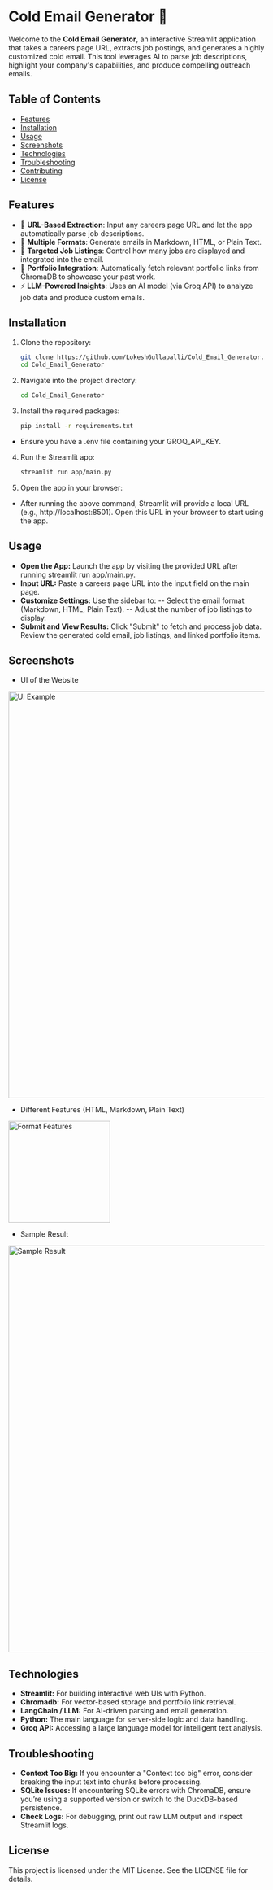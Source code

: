 # Cold Email Generator 📧

Welcome to the **Cold Email Generator**, an interactive Streamlit application that takes a careers page URL, extracts job postings, and generates a highly customized cold email. This tool leverages AI to parse job descriptions, highlight your company's capabilities, and produce compelling outreach emails.

## Table of Contents
- [Features](#features)
- [Installation](#installation)
- [Usage](#usage)
- [Screenshots](#screenshots)
- [Technologies](#technologies)
- [Troubleshooting](#troubleshooting)
- [Contributing](#contributing)
- [License](#license)

## Features
- 📜 **URL-Based Extraction**: Input any careers page URL and let the app automatically parse job descriptions.
- 📝 **Multiple Formats**: Generate emails in Markdown, HTML, or Plain Text.
- 🎯 **Targeted Job Listings**: Control how many jobs are displayed and integrated into the email.
- 🔗 **Portfolio Integration**: Automatically fetch relevant portfolio links from ChromaDB to showcase your past work.
- ⚡ **LLM-Powered Insights**: Uses an AI model (via Groq API) to analyze job data and produce custom emails.

## Installation

1. Clone the repository:
   ```bash
   git clone https://github.com/LokeshGullapalli/Cold_Email_Generator.git
   cd Cold_Email_Generator
   
2. Navigate into the project directory:
   ```bash
   cd Cold_Email_Generator
   
3. Install the required packages:
   ```bash
   pip install -r requirements.txt
- Ensure you have a .env file containing your GROQ_API_KEY.

4. Run the Streamlit app:
   ```bash
   streamlit run app/main.py

5. Open the app in your browser:

- After running the above command, Streamlit will provide a local URL (e.g., http://localhost:8501). Open this URL in your browser to start using the app.

## Usage
- **Open the App:** Launch the app by visiting the provided URL after running streamlit run app/main.py.
- **Input URL:** Paste a careers page URL into the input field on the main page.
- **Customize Settings:** Use the sidebar to:
-- Select the email format (Markdown, HTML, Plain Text).
-- Adjust the number of job listings to display.
- **Submit and View Results:** Click "Submit" to fetch and process job data. Review the generated cold email, job listings, and linked portfolio items.

## Screenshots
- UI of the Website
<img src="./app/UI.png" alt="UI Example" width="800"/>

- Different Features (HTML, Markdown, Plain Text)
<img src="./app/Email_format.png" alt="Format Features" width="200"/>

- Sample Result
<img src="./app/Sample_result.png" alt="Sample Result" width="800"/>

## Technologies
- **Streamlit:** For building interactive web UIs with Python.
- **Chromadb:** For vector-based storage and portfolio link retrieval.
- **LangChain / LLM:** For AI-driven parsing and email generation.
- **Python:** The main language for server-side logic and data handling.
- **Groq API:** Accessing a large language model for intelligent text analysis.

## Troubleshooting
- **Context Too Big:** If you encounter a "Context too big" error, consider breaking the input text into chunks before processing.
- **SQLite Issues:** If encountering SQLite errors with ChromaDB, ensure you’re using a supported version or switch to the DuckDB-based persistence.
- **Check Logs:** For debugging, print out raw LLM output and inspect Streamlit logs.


## License
This project is licensed under the MIT License. See the LICENSE file for details.
